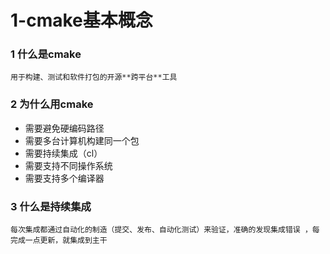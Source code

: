 # 1-cmake基本概念

### 1 什么是cmake

	用于构建、测试和软件打包的开源**跨平台**工具

### 2 为什么用cmake

* 需要避免硬编码路径
* 需要多台计算机构建同一个包
* 需要持续集成（cl）
* 需要支持不同操作系统
* 需要支持多个编译器

### 3 什么是持续集成

	每次集成都通过自动化的制造（提交、发布、自动化测试）来验证，准确的发现集成错误 ，每完成一点更新，就集成到主干
